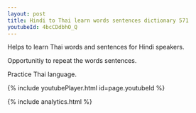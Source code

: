 ```yaml
---
layout: post
title: Hindi to Thai learn words sentences dictionary 571 
youtubeId: 4bcCDdbhO_Q
---
```

 
 
Helps to learn Thai words and sentences for Hindi speakers.

Opportunitiy to repeat the words sentences. 

Practice Thai language. 
 
{% include youtubePlayer.html id=page.youtubeId %}
 
 
{% include analytics.html %}